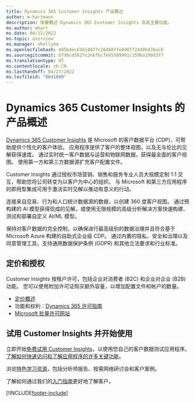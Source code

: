 ```yaml
---
title: Dynamics 365 Customer Insights 产品概述
author: m-hartmann
description: 简要概述 Dynamics 365 Customer Insights 及其主要功能。
ms.author: mhart
ms.date: 04/12/2022
ms.topic: overview
ms.manager: shellyha
ms.openlocfilehash: 4d5b4ec61614877c26468ffe8d07f2448b43bac6
ms.sourcegitcommit: b7dbcd5627c2ebfbcfe65589991c159ba290d377
ms.translationtype: HT
ms.contentlocale: zh-CN
ms.lasthandoff: 04/27/2022
ms.locfileid: "8641889"
---
```

# <a name="product-overview-for-dynamics-365-customer-insights"></a>Dynamics 365 Customer Insights 的产品概述

[Dynamics 365 Customer Insights](https://dynamics.microsoft.com/ai/customer-insights/) 是 Microsoft 的客户数据平台 (CDP)，可帮助提供个性化的客户体验。 应用程序提供了客户的整体视图，以及无与伦比的见解获得速度。 通过实时统一客户数据与运营和物联网数据，获得最全面的客户视图。 使用第一方和第三方数据源扩充客户配置文件。 

Customer Insights 通过授权市场营销、销售和服务专业人员大规模定制 1:1 交互，帮助您将公司转变为以客户为中心的组织。 与 Microsoft 和第三方应用程序的即用型集成可用于激活实时见解以推动有意义的行动。
 
连接来自交易、行为和人口统计数据源的数据，以创建 360 度客户视图。 通过预构建的 AI 模型获得现成的见解，或使用无限规模的高级分析解决方案快速构建、测试和部署自定义 AI/ML 模型。

保持对客户数据的完全控制，以确保进行最高级别的数据治理并且符合基于 Microsoft Azure 构建的自助式企业级 CDP。 通过内置的隐私、安全和治理以及同意管理工具，支持通用数据保护条例 (GDPR) 和其他立法要求和行业标准。

## <a name="pricing-and-licensing"></a>定价和授权
Customer Insights 按租户许可，包括企业对消费者 (B2C) 和企业对企业 (B2B) 功能。 您可以使用附加许可证购买额外容量，以增加配置文件和帐户的数量。

- [定价概述](https://dynamics.microsoft.com/ai/customer-insights/pricing/)
- 功能和权利：[Dynamics 365 许可指南](https://go.microsoft.com/fwlink/?LinkId=866544)
- [Microsoft 批量许可网站](https://www.microsoft.com/licensing/how-to-buy/how-to-buy)

## <a name="try-customer-insights-and-get-started"></a>试用 Customer Insights 并开始使用

立即开始[免费试用 Customer Insights](https://signup.microsoft.com/create-account/signup?SKU=036c2481-aa8a-47cd-ab43-324f0c157c2d&ali=1&RU=https:%2F%2Fhome.ci.ai.dynamics.com%2Fstart%2Ftrial&products=036c2481-aa8a-47cd-ab43-324f0c157c2d)，以使用您自己的客户数据测试应用程序。 [了解如何快速访问和了解应用程序的许多关键功能](trial-signup.md)。 

浏览[特色学习资源](https://dynamics.microsoft.com/ai/customer-insights/resources/)，包括分析师报告、按需网络研讨会和客户案例。

了解如何通过我们的[入门指南](get-started.md)更好地了解客户。

[!INCLUDE[footer-include](includes/footer-banner.md)]
